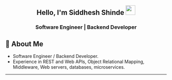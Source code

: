 <h2 align="center">Hello, I'm Siddhesh Shinde <img src="https://user-images.githubusercontent.com/39955420/147578264-bae0526c-028a-49d2-8af8-d08bb4edbd2a.gif" height="30" width="30"></h2>
<h3 align="center">Software Engineer | Backend Developer</h3>

## 💫 About Me

- Software Engineer / Backend Developer.
- Experience in REST and Web APIs, Object Relational Mapping, Middleware, Web servers, databases, microservices.

</div>

----
